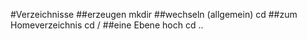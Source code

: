#Verzeichnisse
##erzeugen
    mkdir
##wechseln (allgemein)
	cd
##zum Homeverzeichnis
	cd /
##eine Ebene hoch
	cd ..
